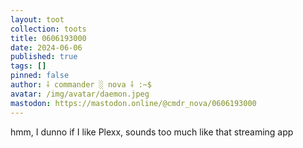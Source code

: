 ```yaml
---
layout: toot
collection: toots
title: 0606193000
date: 2024-06-06
published: true
tags: []
pinned: false
author: ⸸ commander ░ nova ⸸ :~$
avatar: /img/avatar/daemon.jpeg
mastodon: https://mastodon.online/@cmdr_nova/0606193000
---
```


hmm, I dunno if I like Plexx, sounds too much like that streaming app

